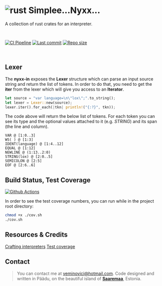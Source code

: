# ![rust](https://img.shields.io/badge/Rust-000000?style=for-the-badge&logo=rust&logoColor=white) Simplee...Nyxx... 
A collection of rust crates for an interpreter.

</br>

[![CI Pipeline](https://github.com/veminovici/nyxx/actions/workflows/ci.yml/badge.svg?branch=main)](https://github.com/veminovici/nyxx/actions/workflows/ci.yml)
[![Last commit](https://img.shields.io/github/last-commit/veminovici/nyxx)](https://github.com/veminovici/nyxx)
[![Repo size](https://img.shields.io/github/repo-size/veminovici/nyxx)](https://github.com/veminovici/nyxx)

</br>

## Lexer
The **nyxx-in** exposes the **Lexer** structure which can parse an input source string and return the list of tokens.
In order to do that, you need to get the **iter** from the lexer which will give you access to an **Iterator**.

```rust
let source = "var language=\n\"lox\";".to_string();
let lexer = Lexer::new(source);
lexer.iter().for_each(|tkn| println!("{:?}", tkn));
```

The code above will return the below list of tokens. For each token you can see its type and the optional values attached to it (e.g. *STRING*) and its span (the line and column).

```
VAR @ [1:0..3]
WS( ) @ [1:3]
IDENT(language) @ [1:4..12]
EQUAL @ [1:12]
NEWLINE @ (1:13..2:0)
STRING(lox) @ [2:0..5]
SEMICOLON @ [2:5]
EOF @ [2:6..6]
```

## Build Status, Test Coverage

[![Github Actions](https://buildstats.info/github/chart/veminovici/nyxx)](https://github.com/veminovici/nyxx)

In order to see the test coverage numbers, you can run while in the project root directory:
```bash
chmod +x ./cov.sh
./cov.sh
```

## Resources & Credits
[Crafting interpreters](http://craftinginterpreters.com/)
[Test coverage](https://vladfilippov.com/blog/rust-code-coverage-tools/)

## Contact

> You can contact me at veminovici@hotmail.com. Code designed and written in Päädu, on the beautiful island of [**Saaremaa**](https://goo.gl/maps/DmB9ewY2R3sPGFnTA), Estonia.
